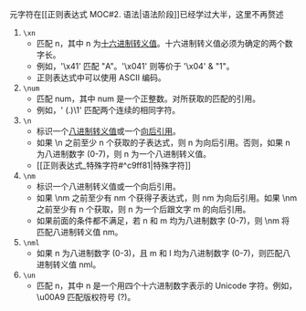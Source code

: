 元字符在[[正则表达式 MOC#2. 语法|语法阶段]]已经学过大半，这里不再赘述

1. `\xn`
	- 匹配 n，其中 n 为<u>十六进制转义值</u>。十六进制转义值必须为确定的两个数字长。
	- 例如，'\\x41' 匹配 "A"。'\\x041' 则等价于 '\\x04' & "1"。
	- 正则表达式中可以使用 ASCII 编码。
2. `\num`
	- 匹配 num，其中 num 是一个正整数。对所获取的匹配的引用。
	- 例如，' (.)\\1' 匹配两个连续的相同字符。
3. `\n`
	- 标识一个<u>八进制转义值</u>或一个<u>向后引用</u>。
	- 如果 \\n 之前至少 n 个获取的子表达式，则 n 为向后引用。否则，如果 n 为八进制数字 (0-7)，则 n 为一个八进制转义值。
	- [[正则表达式_特殊字符#^c9ff81|特殊字符\]]
4. `\nm`
	- 标识一个八进制转义值或一个向后引用。
	- 如果 \\nm 之前至少有 nm 个获得子表达式，则 nm 为向后引用。如果 \\nm 之前至少有 n 个获取，则 n 为一个后跟文字 m 的向后引用。
	- 如果前面的条件都不满足，若 n 和 m 均为八进制数字 (0-7)，则 \\nm 将匹配八进制转义值 nm。
5. `\nml`
	- 如果 n 为八进制数字 (0-3)，且 m 和 l 均为八进制数字 (0-7)，则匹配八进制转义值 nml。
6. `\un`
	- 匹配 n，其中 n 是一个用四个十六进制数字表示的 Unicode 字符。例如， \\u00A9 匹配版权符号 (?)。

